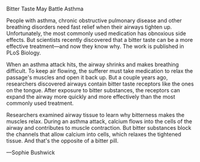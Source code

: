 Bitter Taste May Battle Asthma

People with asthma, chronic obstructive pulmonary disease and other breathing disorders need fast relief when their airways tighten up. Unfortunately, the most commonly used medication has obnoxious side effects. But scientists recently discovered that a bitter taste can be a more effective treatment—and now they know why. The work is published in PLoS Biology. 



When an asthma attack hits, the airway shrinks and makes breathing difficult. To keep air flowing, the sufferer must take medication to relax the passage's muscles and open it back up. But a couple years ago, researchers discovered airways contain bitter taste receptors like the ones on the tongue. After exposure to bitter substances, the receptors can expand the airway more quickly and more effectively than the most commonly used treatment.




Researchers examined airway tissue to learn why bitterness makes the muscles relax. During an asthma attack, calcium flows into the cells of the airway and contributes to muscle contraction. But bitter substances block the channels that allow calcium into cells, which relaxes the tightened tissue. And that's the opposite of a bitter pill.




—Sophie Bushwick
